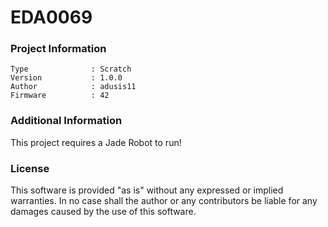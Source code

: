 EDA0069
================



### Project Information
```
Type              : Scratch
Version           : 1.0.0
Author            : adusis11
Firmware          : 42
```

### Additional Information
This project requires a Jade Robot to run!

### License
This software is provided "as is" without any expressed or implied warranties.  In no case shall the author or any contributors be liable for any damages caused by the use of this software.

